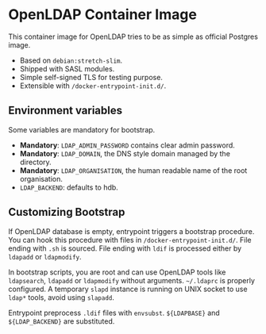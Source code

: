 # OpenLDAP Container Image

This container image for OpenLDAP tries to be as simple as official Postgres
image.

- Based on `debian:stretch-slim`.
- Shipped with SASL modules.
- Simple self-signed TLS for testing purpose.
- Extensible with `/docker-entrypoint-init.d/`.


## Environment variables

Some variables are mandatory for bootstrap.

- **Mandatory**: `LDAP_ADMIN_PASSWORD` contains clear admin password.
- **Mandatory**: `LDAP_DOMAIN`, the DNS style domain managed by the directory.
- **Mandatory**: `LDAP_ORGANISATION`, the human readable name of the root organisation.
- `LDAP_BACKEND`: defaults to hdb.


## Customizing Bootstrap

If OpenLDAP database is empty, entrypoint triggers a bootstrap procedure. You
can hook this procedure with files in `/docker-entrypoint-init.d/`. File ending
with `.sh` is sourced. File ending with `ldif` is processed either by `ldapadd`
or `ldapmodify`.

In bootstrap scripts, you are root and can use OpenLDAP tools like `ldapsearch`,
`ldapadd` or `ldapmodify` without arguments. `~/.ldaprc` is properly configured.
A temporary `slapd` instance is running on UNIX socket to use `ldap*` tools,
avoid using `slapadd`.

Entrypoint preprocess `.ldif` files with `envsubst`. `${LDAPBASE}` and
`${LDAP_BACKEND}` are substituted.
